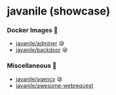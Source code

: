 # javanile (showcase)
###  Docker Images :whale2:
* [javanile/adminer](https://github.com/javanile/adminer)  :sleepy:
* [javanile/backdoor](https://github.com/javanile/backdoor)  :sleepy:
###  Miscellaneous :briefcase:
* [javanile/agency](https://github.com/javanile/agency)  :sleepy:
* [javanile/awesome-webrequest](https://github.com/javanile/awesome-webrequest) 
